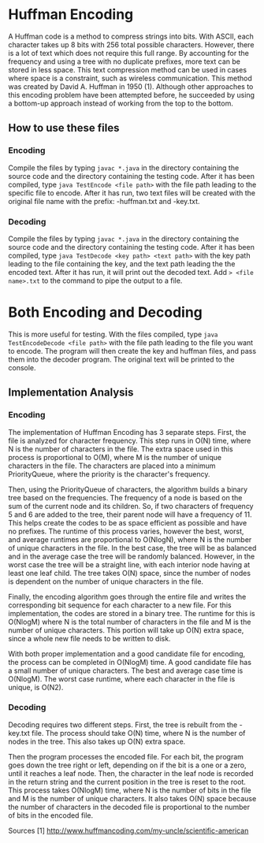 # Huffman Encoding
A Huffman code is a method to compress strings into bits. With ASCII, each character takes up 8 bits with 256 total possible characters. However, there is a lot of text which does not require this full range. By accounting for the frequency and using a tree with no duplicate prefixes, more text can be stored in less space. This text compression method can be used in cases where space is a constraint, such as wireless communication.
This method was created by David A. Huffman in 1950 (1). Although other approaches to this encoding problem have been attempted before, he succeeded by using a bottom-up approach instead of working from the top to the bottom.

## How to use these files
### Encoding
Compile the files by typing `javac *.java` in the directory containing the source code and the directory containing the testing code. After it has been compiled, type `java TestEncode <file path>` with the file path leading to the specific file to encode.
After it has run, two text files will be created with the original file name with the prefix:
-huffman.txt and -key.txt.
### Decoding
Compile the files by typing `javac *.java` in the directory containing the source code and the directory containing the testing code. After it has been compiled, type `java TestDecode <key path> <text path>` with the key path leading to the file containing the key, and the text path leading the the encoded text.
After it has run, it will print out the decoded text. Add `> <file name>.txt` to the command to pipe the output to a file.
# Both Encoding and Decoding
This is more useful for testing. With the files compiled, type `java TestEncodeDecode <file path>` with the file path leading to the file you want to encode. The program will then create the key and huffman files, and pass them into the decoder program. The original text will be printed to the console.
## Implementation Analysis
### Encoding
The implementation of Huffman Encoding has 3 separate steps.
First, the file is analyzed for character frequency. This step runs in O(N) time, where N is the number of characters in the file. The extra space used in this process  is proportional to O(M), where M is the number of unique characters in the file. The characters are placed into a minimum PriorityQueue, where the priority is the character's frequency.

Then, using the PriorityQueue of characters, the algorithm builds a binary tree based on the frequencies. The frequency of a node is based on the sum of the current node and its children. So, if two characters of frequency 5 and 6 are added to the tree, their parent node will have a frequency of 11. This helps create the codes to be as space efficient as possible and have no prefixes. The runtime of this process varies, however the best, worst, and average runtimes are proportional to O(NlogN), where N is the number of unique characters in the file. In the best case, the tree will be as balanced and in the average case the tree will be randomly balanced. However, in the worst case the tree will be a straight line, with each interior node having at least one leaf child. The tree takes O(N) space, since the number of nodes is dependent on the number of unique characters in the file.

Finally, the encoding algorithm goes through the entire file and writes the corresponding bit sequence for each character to a new file. For this implementation, the codes are stored in a binary tree. The runtime for this is O(NlogM) where N is the total number of characters in the file and M is the number of unique characters. This portion will take up O(N) extra space, since a whole new file needs to be written to disk.

With both proper implementation and a good candidate file for encoding, the process can be completed in O(NlogM) time. A good candidate file has a small number of unique characters. The best and average case time is O(NlogM). The worst case runtime, where each character in the file is unique, is O(N2).
### Decoding
Decoding requires two different steps. First, the tree is rebuilt from the -key.txt file. The process should take O(N) time, where N is the number of nodes in the tree. This also takes up O(N) extra space.

Then the program processes the encoded file. For each bit, the program goes down the tree right or left, depending on if the bit is a one or a zero, until it reaches a leaf node. Then, the character in the leaf node is recorded in the return string and the current position in the tree is reset to the root. This process takes O(NlogM) time, where N is the number of bits in the file and M is the number of unique characters. It also takes O(N) space because the number of characters in the decoded file is proportional to the number of bits in the encoded file.

Sources
[1] http://www.huffmancoding.com/my-uncle/scientific-american
